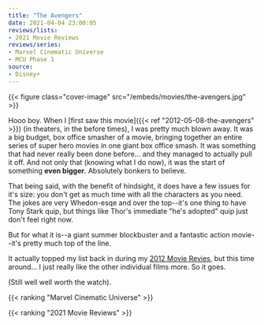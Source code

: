 ```yaml
---
title: "The Avengers"
date: 2021-04-04 23:00:05
reviews/lists:
- 2021 Movie Reviews
reviews/series:
- Marvel Cinematic Universe
- MCU Phase 1
source:
- Disney+
---
```

{{< figure class="cover-image" src="/embeds/movies/the-avengers.jpg" >}}

Hooo boy. When I [first saw this movie]({{< ref "2012-05-08-the-avengers" >}}) (in theaters, in the before times), I was pretty much blown away. It was a big budget, box office smasher of a movie, bringing together an entire series of super hero movies in one giant box office smash. It was something that had never really been done before... and they managed to actually pull it off. And not only that (knowing what I do now), it was the start of something **even bigger**. Absolutely bonkers to believe. 

That being said, with the benefit of hindsight, it does have a few issues for it's size: you don't get as much time with all the characters as you need. The jokes are very Whedon-esqe and over the top--it's one thing to have Tony Stark quip, but things like Thor's immediate "he's adopted" quip just don't feel right now. 

But for what it is--a giant summer blockbuster and a fantastic action movie--it's pretty much top of the line. 

It actually topped my list back in during my [2012 Movie Revies](/reviews/lists/2012-movie-reviews/), but this time around... I just really like the other individual films more. So it goes. 

(Still well well worth the watch). 

{{< ranking "Marvel Cinematic Universe" >}}

{{< ranking "2021 Movie Reviews" >}}